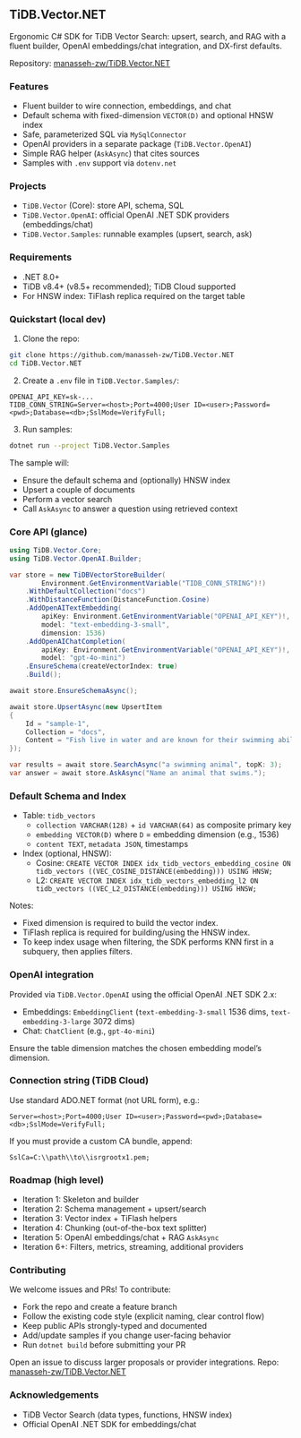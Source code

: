 ## TiDB.Vector.NET

Ergonomic C# SDK for TiDB Vector Search: upsert, search, and RAG with a fluent builder, OpenAI embeddings/chat integration, and DX-first defaults.

Repository: [manasseh-zw/TiDB.Vector.NET](https://github.com/manasseh-zw/TiDB.Vector.NET)

### Features

- Fluent builder to wire connection, embeddings, and chat
- Default schema with fixed-dimension `VECTOR(D)` and optional HNSW index
- Safe, parameterized SQL via `MySqlConnector`
- OpenAI providers in a separate package (`TiDB.Vector.OpenAI`)
- Simple RAG helper (`AskAsync`) that cites sources
- Samples with `.env` support via `dotenv.net`

### Projects

- `TiDB.Vector` (Core): store API, schema, SQL
- `TiDB.Vector.OpenAI`: official OpenAI .NET SDK providers (embeddings/chat)
- `TiDB.Vector.Samples`: runnable examples (upsert, search, ask)

### Requirements

- .NET 8.0+
- TiDB v8.4+ (v8.5+ recommended); TiDB Cloud supported
- For HNSW index: TiFlash replica required on the target table

### Quickstart (local dev)

1) Clone the repo:

```bash
git clone https://github.com/manasseh-zw/TiDB.Vector.NET
cd TiDB.Vector.NET
```

2) Create a `.env` file in `TiDB.Vector.Samples/`:

```
OPENAI_API_KEY=sk-...
TIDB_CONN_STRING=Server=<host>;Port=4000;User ID=<user>;Password=<pwd>;Database=<db>;SslMode=VerifyFull;
```

3) Run samples:

```bash
dotnet run --project TiDB.Vector.Samples
```

The sample will:
- Ensure the default schema and (optionally) HNSW index
- Upsert a couple of documents
- Perform a vector search
- Call `AskAsync` to answer a question using retrieved context

### Core API (glance)

```csharp
using TiDB.Vector.Core;
using TiDB.Vector.OpenAI.Builder;

var store = new TiDBVectorStoreBuilder(
        Environment.GetEnvironmentVariable("TIDB_CONN_STRING")!)
    .WithDefaultCollection("docs")
    .WithDistanceFunction(DistanceFunction.Cosine)
    .AddOpenAITextEmbedding(
        apiKey: Environment.GetEnvironmentVariable("OPENAI_API_KEY")!,
        model: "text-embedding-3-small",
        dimension: 1536)
    .AddOpenAIChatCompletion(
        apiKey: Environment.GetEnvironmentVariable("OPENAI_API_KEY")!,
        model: "gpt-4o-mini")
    .EnsureSchema(createVectorIndex: true)
    .Build();

await store.EnsureSchemaAsync();

await store.UpsertAsync(new UpsertItem
{
    Id = "sample-1",
    Collection = "docs",
    Content = "Fish live in water and are known for their swimming abilities."
});

var results = await store.SearchAsync("a swimming animal", topK: 3);
var answer = await store.AskAsync("Name an animal that swims.");
```

### Default Schema and Index

- Table: `tidb_vectors`
  - `collection VARCHAR(128)` + `id VARCHAR(64)` as composite primary key
  - `embedding VECTOR(D)` where `D` = embedding dimension (e.g., 1536)
  - `content TEXT`, `metadata JSON`, timestamps
- Index (optional, HNSW):
  - Cosine: `CREATE VECTOR INDEX idx_tidb_vectors_embedding_cosine ON tidb_vectors ((VEC_COSINE_DISTANCE(embedding))) USING HNSW;`
  - L2: `CREATE VECTOR INDEX idx_tidb_vectors_embedding_l2 ON tidb_vectors ((VEC_L2_DISTANCE(embedding))) USING HNSW;`

Notes:
- Fixed dimension is required to build the vector index.
- TiFlash replica is required for building/using the HNSW index.
- To keep index usage when filtering, the SDK performs KNN first in a subquery, then applies filters.

### OpenAI integration

Provided via `TiDB.Vector.OpenAI` using the official OpenAI .NET SDK 2.x:
- Embeddings: `EmbeddingClient` (`text-embedding-3-small` 1536 dims, `text-embedding-3-large` 3072 dims)
- Chat: `ChatClient` (e.g., `gpt-4o-mini`)

Ensure the table dimension matches the chosen embedding model’s dimension.

### Connection string (TiDB Cloud)

Use standard ADO.NET format (not URL form), e.g.:

```
Server=<host>;Port=4000;User ID=<user>;Password=<pwd>;Database=<db>;SslMode=VerifyFull;
```

If you must provide a custom CA bundle, append:

```
SslCa=C:\\path\\to\\isrgrootx1.pem;
```

### Roadmap (high level)

- Iteration 1: Skeleton and builder
- Iteration 2: Schema management + upsert/search
- Iteration 3: Vector index + TiFlash helpers
- Iteration 4: Chunking (out-of-the-box text splitter)
- Iteration 5: OpenAI embeddings/chat + RAG `AskAsync`
- Iteration 6+: Filters, metrics, streaming, additional providers

### Contributing

We welcome issues and PRs! To contribute:
- Fork the repo and create a feature branch
- Follow the existing code style (explicit naming, clear control flow)
- Keep public APIs strongly-typed and documented
- Add/update samples if you change user-facing behavior
- Run `dotnet build` before submitting your PR

Open an issue to discuss larger proposals or provider integrations. Repo: [manasseh-zw/TiDB.Vector.NET](https://github.com/manasseh-zw/TiDB.Vector.NET)

### Acknowledgements

- TiDB Vector Search (data types, functions, HNSW index)
- Official OpenAI .NET SDK for embeddings/chat


